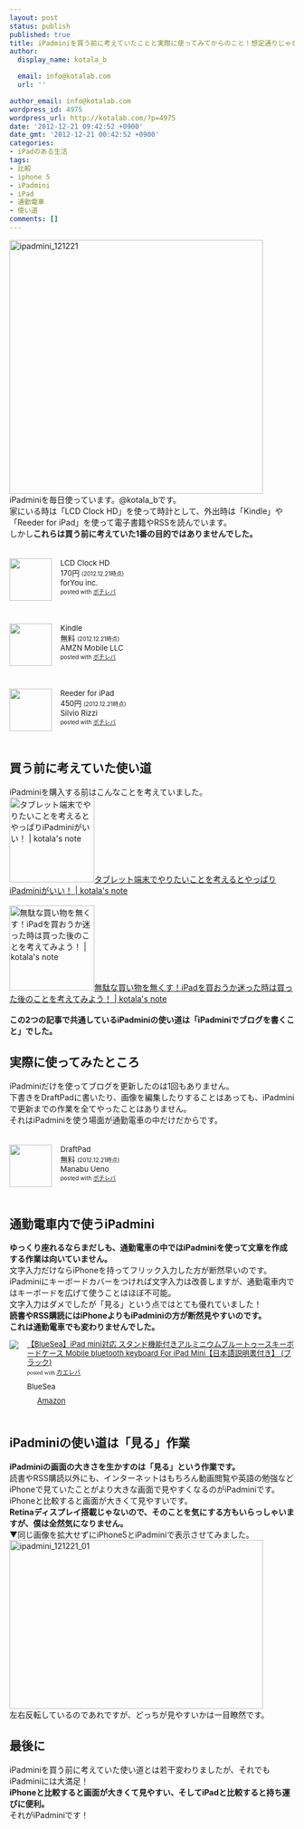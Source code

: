 ```yaml
---
layout: post
status: publish
published: true
title: iPadminiを買う前に考えていたことと実際に使ってみてからのこと！想定通りじゃなくてもiPadminiには大満足！
author:
  display_name: kotala_b

  email: info@kotalab.com
  url: ''

author_email: info@kotalab.com
wordpress_id: 4975
wordpress_url: http://kotalab.com/?p=4975
date: '2012-12-21 09:42:52 +0900'
date_gmt: '2012-12-21 00:42:52 +0900'
categories:
- iPadのある生活
tags:
- 比較
- iphone 5
- iPadmini
- iPad
- 通勤電車
- 使い道
comments: []
---
```

<p><a href="http://kotalab.com/wp-content/uploads/ipadmini_121221.jpg" target="_blank"><img src="http://kotalab.com/wp-content/uploads/ipadmini_121221-448x448.jpg" alt="ipadmini_121221" width="448" height="448" class="alignnone size-large wp-image-4980" /></a><br />
iPadminiを毎日使っています。@kotala_bです。<br />
家にいる時は「<span class="removed_link" title="http://click.linksynergy.com/fs-bin/click?id=d2yYUp776R4&amp;subid=&amp;offerid=94348.1&amp;type=3&amp;tmpid=3910&amp;RD_PARM1=https%253A%252F%252Fitunes.apple.com%252Fjp%252Fapp%252Flcd-clock-hd%252Fid364744542%253Fmt%253D8%2526uo%253D4">LCD Clock HD</span>」を使って時計として、外出時は「<span class="removed_link" title="http://click.linksynergy.com/fs-bin/click?id=d2yYUp776R4&amp;subid=&amp;offerid=94348.1&amp;type=3&amp;tmpid=3910&amp;RD_PARM1=https%253A%252F%252Fitunes.apple.com%252Fjp%252Fapp%252Fkindle%252Fid302584613%253Fmt%253D8%2526uo%253D4">Kindle</span>」や「<span class="removed_link" title="http://click.linksynergy.com/fs-bin/click?id=d2yYUp776R4&amp;subid=&amp;offerid=94348.1&amp;type=3&amp;tmpid=3910&amp;RD_PARM1=https%253A%252F%252Fitunes.apple.com%252Fjp%252Fapp%252Freeder-for-ipad%252Fid375661689%253Fmt%253D8%2526uo%253D4">Reeder for iPad</span>」を使って電子書籍やRSSを読んでいます。<br />
しかし<strong>これらは買う前に考えていた1番の目的ではありませんでした。</strong></p>
<div class="pochireba" style="text-align:left;font-size:small;padding:20px 0;/zoom: 1;overflow: hidden;"><span class="removed_link" title="http://click.linksynergy.com/fs-bin/click?id=d2yYUp776R4&amp;subid=&amp;offerid=94348.1&amp;type=3&amp;tmpid=3910&amp;RD_PARM1=https%253A%252F%252Fitunes.apple.com%252Fjp%252Fapp%252Flcd-clock-hd%252Fid364744542%253Fmt%253D8%2526uo%253D4"><img src="http://a107.phobos.apple.com/us/r1000/106/Purple/v4/3e/67/60/3e676009-b50c-a63d-f387-119f69ae9231/mzm.xhjzovqh.jpg" width="75" height="75" style="float:left;margin:0 15px 0 0;" class="pochi_img" ></span>
<div class="pochi_info" style="text-align:left;/zoom: 1;overflow: hidden;">
<div class="pochi_name"><span class="removed_link" title="http://click.linksynergy.com/fs-bin/click?id=d2yYUp776R4&amp;subid=&amp;offerid=94348.1&amp;type=3&amp;tmpid=3910&amp;RD_PARM1=https%253A%252F%252Fitunes.apple.com%252Fjp%252Fapp%252Flcd-clock-hd%252Fid364744542%253Fmt%253D8%2526uo%253D4">LCD Clock HD</span></div>
<div class="pochi_price" style="display:inline;">170円</div>
<div class="pochi_time" style="font-size:x-small;display:inline;">(2012.12.21時点)</div>
<div class="pochi_seller"><span class="removed_link" title="http://click.linksynergy.com/fs-bin/click?id=d2yYUp776R4&amp;subid=&amp;offerid=94348.1&amp;type=3&amp;tmpid=3910&amp;RD_PARM1=https%253A%252F%252Fitunes.apple.com%252Fjp%252Fartist%252Fforyou-inc.%252Fid295737238%253Fuo%253D4">forYou inc.</span></div>
<div class="pochi_post" style="font-size:x-small;">posted with <a href="http://pochireba.com">ポチレバ</a></div>
</div>
<div class="pochireba-footer" style="clear: left"></div>
</div>
<div class="pochireba" style="text-align:left;font-size:small;padding:20px 0;/zoom: 1;overflow: hidden;"><span class="removed_link" title="http://click.linksynergy.com/fs-bin/click?id=d2yYUp776R4&amp;subid=&amp;offerid=94348.1&amp;type=3&amp;tmpid=3910&amp;RD_PARM1=https%253A%252F%252Fitunes.apple.com%252Fjp%252Fapp%252Fkindle%252Fid302584613%253Fmt%253D8%2526uo%253D4"><img src="http://a1853.phobos.apple.com/us/r1000/069/Purple/v4/78/fd/37/78fd3798-e2fc-940b-f4ce-38c3b2400e23/mzl.pmwdwuqg.png" width="75" height="75" style="float:left;margin:0 15px 0 0;" class="pochi_img" ></span>
<div class="pochi_info" style="text-align:left;/zoom: 1;overflow: hidden;">
<div class="pochi_name"><span class="removed_link" title="http://click.linksynergy.com/fs-bin/click?id=d2yYUp776R4&amp;subid=&amp;offerid=94348.1&amp;type=3&amp;tmpid=3910&amp;RD_PARM1=https%253A%252F%252Fitunes.apple.com%252Fjp%252Fapp%252Fkindle%252Fid302584613%253Fmt%253D8%2526uo%253D4">Kindle</span></div>
<div class="pochi_price" style="display:inline;">無料</div>
<div class="pochi_time" style="font-size:x-small;display:inline;">(2012.12.21時点)</div>
<div class="pochi_seller"><span class="removed_link" title="http://click.linksynergy.com/fs-bin/click?id=d2yYUp776R4&amp;subid=&amp;offerid=94348.1&amp;type=3&amp;tmpid=3910&amp;RD_PARM1=https%253A%252F%252Fitunes.apple.com%252Fjp%252Fartist%252Famzn-mobile-llc%252Fid297606954%253Fuo%253D4">AMZN Mobile LLC</span></div>
<div class="pochi_post" style="font-size:x-small;">posted with <a href="http://pochireba.com">ポチレバ</a></div>
</div>
<div class="pochireba-footer" style="clear: left"></div>
</div>
<div class="pochireba" style="text-align:left;font-size:small;padding:20px 0;/zoom: 1;overflow: hidden;"><span class="removed_link" title="http://click.linksynergy.com/fs-bin/click?id=d2yYUp776R4&amp;subid=&amp;offerid=94348.1&amp;type=3&amp;tmpid=3910&amp;RD_PARM1=https%253A%252F%252Fitunes.apple.com%252Fjp%252Fapp%252Freeder-for-ipad%252Fid375661689%253Fmt%253D8%2526uo%253D4"><img src="http://a1112.phobos.apple.com/us/r1000/068/Purple/v4/5e/9b/b9/5e9bb9ef-8ef6-f496-b692-696261cb15a0/mzm.rwdpumdo.png" width="75" height="75" style="float:left;margin:0 15px 0 0;" class="pochi_img" ></span>
<div class="pochi_info" style="text-align:left;/zoom: 1;overflow: hidden;">
<div class="pochi_name"><span class="removed_link" title="http://click.linksynergy.com/fs-bin/click?id=d2yYUp776R4&amp;subid=&amp;offerid=94348.1&amp;type=3&amp;tmpid=3910&amp;RD_PARM1=https%253A%252F%252Fitunes.apple.com%252Fjp%252Fapp%252Freeder-for-ipad%252Fid375661689%253Fmt%253D8%2526uo%253D4">Reeder for iPad</span></div>
<div class="pochi_price" style="display:inline;">450円</div>
<div class="pochi_time" style="font-size:x-small;display:inline;">(2012.12.21時点)</div>
<div class="pochi_seller"><span class="removed_link" title="http://click.linksynergy.com/fs-bin/click?id=d2yYUp776R4&amp;subid=&amp;offerid=94348.1&amp;type=3&amp;tmpid=3910&amp;RD_PARM1=https%253A%252F%252Fitunes.apple.com%252Fjp%252Fartist%252Fsilvio-rizzi%252Fid325502382%253Fuo%253D4">Silvio Rizzi</span></div>
<div class="pochi_post" style="font-size:x-small;">posted with <a href="http://pochireba.com">ポチレバ</a></div>
</div>
<div class="pochireba-footer" style="clear: left"></div>
</div>
<p><!--more--></p>
<h2>買う前に考えていた使い道</h2>
<p>iPadminiを購入する前はこんなことを考えていました。<br />
<a href="http://kotalab.com/ipad-mini-best-tablet" target="_blank"><img  class="alignleft" src="http://kotalab.com/wp-content/uploads/ipadmini_121027.jpg" alt="タブレット端末でやりたいことを考えるとやっぱりiPadminiがいい！ | kotala's note" width="150" /></a><a href="http://kotalab.com/ipad-mini-best-tablet" target="_blank">タブレット端末でやりたいことを考えるとやっぱりiPadminiがいい！ | kotala's note</a><br style="clear:both;" /><br />
<a href="http://kotalab.com/ipad-mini-thinking" target="_blank"><img  class="alignleft" src="http://kotalab.com/wp-content/uploads/ipad_121029.jpg" alt="無駄な買い物を無くす！iPadを買おうか迷った時は買った後のことを考えてみよう！ | kotala's note" width="150" /></a><a href="http://kotalab.com/ipad-mini-thinking" target="_blank">無駄な買い物を無くす！iPadを買おうか迷った時は買った後のことを考えてみよう！ | kotala's note</a><br style="clear:both;" /><br />
<strong>この2つの記事で共通しているiPadminiの使い道は「iPadminiでブログを書くこと」でした。</strong></p>
<h2>実際に使ってみたところ</h2>
<p>iPadminiだけを使ってブログを更新したのは1回もありません。<br />
下書きをDraftPadに書いたり、画像を編集したりすることはあっても、iPadminiで更新までの作業を全てやったことはありません。<br />
それはiPadminiを使う場面が通勤電車の中だけだからです。</p>
<div class="pochireba" style="text-align:left;font-size:small;padding:20px 0;/zoom: 1;overflow: hidden;"><span class="removed_link" title="http://click.linksynergy.com/fs-bin/click?id=d2yYUp776R4&amp;subid=&amp;offerid=94348.1&amp;type=3&amp;tmpid=3910&amp;RD_PARM1=https%253A%252F%252Fitunes.apple.com%252Fjp%252Fapp%252Fdraftpad%252Fid358067114%253Fmt%253D8%2526uo%253D4"><img src="http://a350.phobos.apple.com/us/r1000/089/Purple/v4/f5/b2/90/f5b2905d-b945-e856-bb24-57fe83649a3c/mzm.hpqgnsde.png" width="75" height="75" style="float:left;margin:0 15px 0 0;" class="pochi_img" ></span>
<div class="pochi_info" style="text-align:left;/zoom: 1;overflow: hidden;">
<div class="pochi_name"><span class="removed_link" title="http://click.linksynergy.com/fs-bin/click?id=d2yYUp776R4&amp;subid=&amp;offerid=94348.1&amp;type=3&amp;tmpid=3910&amp;RD_PARM1=https%253A%252F%252Fitunes.apple.com%252Fjp%252Fapp%252Fdraftpad%252Fid358067114%253Fmt%253D8%2526uo%253D4">DraftPad</span></div>
<div class="pochi_price" style="display:inline;">無料</div>
<div class="pochi_time" style="font-size:x-small;display:inline;">(2012.12.21時点)</div>
<div class="pochi_seller"><span class="removed_link" title="http://click.linksynergy.com/fs-bin/click?id=d2yYUp776R4&amp;subid=&amp;offerid=94348.1&amp;type=3&amp;tmpid=3910&amp;RD_PARM1=https%253A%252F%252Fitunes.apple.com%252Fjp%252Fartist%252Fmanabu-ueno%252Fid358067117%253Fuo%253D4">Manabu Ueno</span></div>
<div class="pochi_post" style="font-size:x-small;">posted with <a href="http://pochireba.com">ポチレバ</a></div>
</div>
<div class="pochireba-footer" style="clear: left"></div>
</div>
<h2>通勤電車内で使うiPadmini</h2>
<p><strong>ゆっくり座れるならまだしも、通勤電車の中ではiPadminiを使って文章を作成する作業は向いていません。</strong><br />
文字入力だけならiPhoneを持ってフリック入力した方が断然早いのです。<br />
iPadminiにキーボードカバーをつければ文字入力は改善しますが、通勤電車内ではキーボードを広げて使うことはほぼ不可能。<br />
文字入力はダメでしたが「見る」という点ではとても優れていました！<br />
<strong>読書やRSS購読にはiPhoneよりもiPadminiの方が断然見やすいのです。<br />
これは通勤電車でも変わりませんでした。</strong></p>
<div class="kaerebalink-box" style="text-align:left;padding-bottom:20px;font-size:small;/zoom: 1;overflow: hidden;">
<div class="kaerebalink-image" style="float:left;margin:0 15px 10px 0;"><a href="http://www.amazon.co.jp/exec/obidos/ASIN/B00AE3CMKO/same-22/ref=nosim/" rel="nofollow" target="_blank"><img src="http://ecx.images-amazon.com/images/I/51A2DgeU%2BoL._SL160_.jpg" style="border: none;" /></a></div>
<div class="kaerebalink-info" style="line-height:120%;/zoom: 1;overflow: hidden;">
<div class="kaerebalink-name" style="margin-bottom:10px;line-height:120%"><a href="http://www.amazon.co.jp/exec/obidos/ASIN/B00AE3CMKO/same-22/ref=nosim/" rel="nofollow" target="_blank">【BlueSea】iPad mini対応 スタンド機能付きアルミニウムブルートゥースキーボードケース Mobile bluetooth keyboard For iPad Mini【日本語説明書付き】 (ブラック)</a>
<div class="kaerebalink-powered-date" style="font-size:8pt;margin-top:5px;font-family:verdana;line-height:120%">posted with <a href="http://kaereba.com" target="_blank">カエレバ</a></div>
</div>
<div class="kaerebalink-detail" style="margin-bottom:5px;"> BlueSea     </div>
<div class="kaerebalink-link1" style="margin-top:10px;">
<div class="shoplinkamazon" style="display:inline;margin-right:5px;background: url('http://img.yomereba.com/tam_k_01.gif') 0 0 no-repeat;padding: 2px 0 2px 18px;white-space: nowrap;"><a href="http://www.amazon.co.jp/gp/search?keywords=Mobile%20bluetooth%20keyboard%20For%20iPad%20Mini&__mk_ja_JP=%83J%83%5E%83J%83i&tag=same-22" rel="nofollow" target="_blank" title="アマゾン" >Amazon</a></div>
</div>
</div>
<div class="booklink-footer" style="clear: left"></div>
</div>
<h2>iPadminiの使い道は「見る」作業</h2>
<p><strong>iPadminiの画面の大きさを生かすのは「見る」という作業です。</strong><br />
読書やRSS購読以外にも、インターネットはもちろん動画閲覧や英語の勉強などiPhoneで見ていたことがより大きな画面で見やすくなるのがiPadminiです。<br />
iPhoneと比較すると画面が大きくて見やすいです。<br />
<strong>Retinaディスプレイ搭載じゃないので、そのことを気にする方もいらっしゃいますが、僕は全然気になりません。</strong><br />
▼同じ画像を拡大せずにiPhone5とiPadminiで表示させてみました。<br />
<a href="http://kotalab.com/wp-content/uploads/ipadmini_121221_01.jpg" target="_blank"><img src="http://kotalab.com/wp-content/uploads/ipadmini_121221_01-448x298.jpg" alt="ipadmini_121221_01" width="448" height="298" class="alignnone size-large wp-image-4978" /></a><br />
左右反転しているのであれですが、どっちが見やすいかは一目瞭然です。</p>
<h2>最後に</h2>
<p>iPadminiを買う前に考えていた使い道とは若干変わりましたが、それでもiPadminiには大満足！<br />
<strong>iPhoneと比較すると画面が大きくて見やすい、そしてiPadと比較すると持ち運びに便利。</strong><br />
それがiPadminiです！</p>
